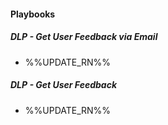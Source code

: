 
#### Playbooks

##### DLP - Get User Feedback via Email

- %%UPDATE_RN%%
##### DLP - Get User Feedback

- %%UPDATE_RN%%
